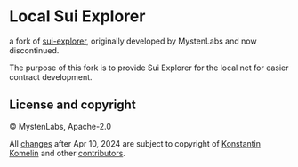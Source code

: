 # Local Sui Explorer

a fork of [sui-explorer](https://github.com/MystenLabs/sui-explorer), originally developed by MystenLabs and now discontinued.

The purpose of this fork is to provide Sui Explorer for the local net for easier contract development.

## License and copyright

&copy; MystenLabs, Apache-2.0

All [changes](./CHANGELOG.md) after Apr 10, 2024 are subject to copyright of [Konstantin Komelin](https://github.com/kkomelin) and other [contributors](https://github.com/kkomelin/sui-explorer/graphs/contributors).

